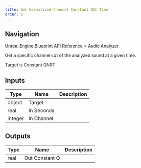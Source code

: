 ```yaml
---
title: Get Normalized Channel Constant QAt Time
order: 6
---
```

## Navigation

[Unreal Engine Blueprint API Reference](https://dev.epicgames.com/documentation/en-us/unreal-engine/BlueprintAPI) > [Audio Analyzer](https://dev.epicgames.com/documentation/en-us/unreal-engine/BlueprintAPI/AudioAnalyzer)

Get a specific channel cqt of the analyzed sound at a given time.

Target is Constant QNRT

## Inputs

| Type | Name | Description |
| --- | --- | --- |
| object | Target |  |
| real | In Seconds |  |
| integer | In Channel |  |

## Outputs

| Type | Name | Description |
| --- | --- | --- |
| real | Out Constant Q |  |
